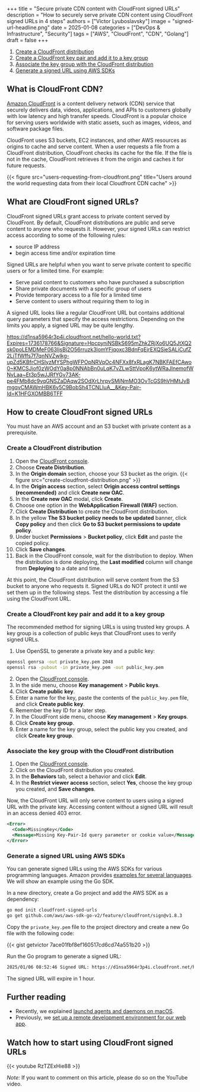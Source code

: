 +++
title = "Secure private CDN content with CloudFront signed URLs"
description = "How to securely serve private CDN content using CloudFront signed URLs in 4 steps"
authors = ["Victor Lyuboslavsky"]
image = "signed-url-headline.png"
date = 2025-01-08
categories = ["DevOps & Infrastructure", "Security"]
tags = ["AWS", "CloudFront", "CDN", "Golang"]
draft = false
+++

1. [Create a CloudFront distribution](#create-a-cloudfront-distribution)
2. [Create a CloudFront key pair and add it to a key group](#create-a-cloudfront-key-pair-and-add-it-to-a-key-group)
3. [Associate the key group with the CloudFront distribution](#associate-the-key-group-with-the-cloudfront-distribution)
4. [Generate a signed URL using AWS SDKs](#generate-a-signed-url-using-aws-sdks)

## What is CloudFront CDN?

[Amazon CloudFront](https://aws.amazon.com/cloudfront/) is a content delivery network (CDN) service that securely
delivers data, videos, applications, and APIs to customers globally with low latency and high transfer speeds.
CloudFront is a popular choice for serving users worldwide with static assets, such as images, videos, and software
package files.

CloudFront uses S3 buckets, EC2 instances, and other AWS resources as origins to cache and serve content. When a user
requests a file from a CloudFront distribution, CloudFront checks its cache for the file. If the file is not in the
cache, CloudFront retrieves it from the origin and caches it for future requests.

{{< figure src="users-requesting-from-cloudfront.png" title="Users around the world requesting data from their local Cloudfront CDN cache" >}}

## What are CloudFront signed URLs?

CloudFront signed URLs grant access to private content served by CloudFront. By default, CloudFront distributions are
public and serve content to anyone who requests it. However, your signed URLs can restrict access according to some of
the following rules:

- source IP address
- begin access time and/or expiration time

Signed URLs are helpful when you want to serve private content to specific users or for a limited time. For example:

- Serve paid content to customers who have purchased a subscription
- Share private documents with a specific group of users
- Provide temporary access to a file for a limited time
- Serve content to users without requiring them to log in

A signed URL looks like a regular CloudFront URL but contains additional query parameters that specify the access
restrictions. Depending on the limits you apply, a signed URL may be quite lengthy.

https://d1nsa5964r3p4i.cloudfront.net/hello-world.txt?Expires=1736178766&Signature=HpcpyniNSBkS695mZhkZRjXo6UQ5JtXQ2sk0poLEMDMeF063IjsBj2O56rruzk3lomYFjqoxc3BdnFqEjrEXQSieSALiCufZ2LjTfWffs7f7qnNVZwlkg-upZd5KBfrCHSIyzMYSPhgWFPOpNRVqOc4NFXx8fxRLagK7NBKFAEfCAwo0~KMCSJiof0zWOdY0a8p0NNAbBn0uLqK7vZLwSttVpoK6ytWRaJlnemofWNvLaa~Et3p5wJJRfYGv73AK-pe4FMb8dc9vqGNSZaDAqw2SOdXrLhrpvSMjNmMO3OvTcGS9hVHMtJvBmgqvCMAWmHBK6v5C9BobSh4TCNLIuA__&Key-Pair-Id=K1HFGXOMBB6TFF

## How to create CloudFront signed URLs

You must have an AWS account and an S3 bucket with private content as a prerequisite.

### Create a CloudFront distribution

1. Open the [CloudFront console](https://console.aws.amazon.com/cloudfront/).
2. Choose **Create Distribution**.
3. In the **Origin domain** section, choose your S3 bucket as the origin.
   {{< figure src="create-cloudfront-distribution.png" >}}
4. In the **Origin access** section, select **Origin access control settings (recommended)** and click **Create new
   OAC**.
5. In the **Create new OAC** modal, click **Create**.
6. Choose one option in the **WebApplication Firewall (WAF)** section.
7. Click **Create Distribution** to create the CloudFront distribution.
8. In the yellow **The S3 bucket policy needs to be updated** banner, click **Copy policy** and then click **Go to S3
   bucket permissions to update policy**.
9. Under bucket **Permissions** > **Bucket policy**, click **Edit** and paste the copied policy.
10. Click **Save changes**.
11. Back in the CloudFront console, wait for the distribution to deploy. When the distribution is done deploying, the
    **Last modified** column will change from **Deploying** to a date and time.

At this point, the CloudFront distribution will serve content from the S3 bucket to anyone who requests it. Signed URLs
do NOT protect it until we set them up in the following steps. Test the distribution by accessing a file using the
CloudFront URL.

### Create a CloudFront key pair and add it to a key group

The recommended method for signing URLs is using trusted key groups. A key group is a collection of public keys that
CloudFront uses to verify signed URLs.

1. Use OpenSSL to generate a private key and a public key:

```bash
openssl genrsa -out private_key.pem 2048
openssl rsa -pubout -in private_key.pem -out public_key.pem
```

2. Open the [CloudFront console](https://console.aws.amazon.com/cloudfront/).
3. In the side menu, choose **Key management** > **Public keys**.
4. Click **Create public key**.
5. Enter a name for the key, paste the contents of the `public_key.pem` file, and click **Create public key**.
6. Remember the key ID for a later step.
7. In the CloudFront side menu, choose **Key management** > **Key groups**.
8. Click **Create key group**.
9. Enter a name for the key group, select the public key you created, and click **Create key group**.

### Associate the key group with the CloudFront distribution

1. Open the [CloudFront console](https://console.aws.amazon.com/cloudfront/).
2. Click on the CloudFront distribution you created.
3. In the **Behaviors** tab, select a behavior and click **Edit**.
4. In the **Restrict viewer access** section, select **Yes**, choose the key group you created, and **Save changes**.

Now, the CloudFront URL will only serve content to users using a signed URL with the private key. Accessing content
without a signed URL will result in an access denied 403 error.

```xml
<Error>
  <Code>MissingKey</Code>
  <Message>Missing Key-Pair-Id query parameter or cookie value</Message>
</Error>
```

### Generate a signed URL using AWS SDKs

You can generate signed URLs using the AWS SDKs for various programming languages. Amazon provides
[examples for several languages](https://docs.aws.amazon.com/AmazonCloudFront/latest/DeveloperGuide/private-content-signed-urls.html#private-content-overview-sample-code).
We will show an example using the Go SDK.

In a new directory, create a Go project and add the AWS SDK as a dependency:

```bash
go mod init cloudfront-signed-urls
go get github.com/aws/aws-sdk-go-v2/feature/cloudfront/sign@v1.8.3
```

Copy the `private_key.pem` file to the project directory and create a new Go file with the following code:

{{< gist getvictor 7ace01fbf8ef160517cd6cd74a551b20 >}}

Run the Go program to generate a signed URL:

```bash
2025/01/06 08:52:46 Signed URL: https://d1nsa5964r3p4i.cloudfront.net/hello-world.txt?Expires=1736178766&Signature=HpcpyniNSBkS695mZhkZRjXo6UQ5JtXQ2sk0poLEMDMeF063IjsBj2O56rruzk3lomYFjqoxc3BdnFqEjrEXQSieSALiCufZ2LjTfWffs7f7qnNVZwlkg-upZd5KBfrCHSIyzMYSPhgWFPOpNRVqOc4NFXx8fxRLagK7NBKFAEfCAwo0~KMCSJiof0zWOdY0a8p0NNAbBn0uLqK7vZLwSttVpoK6ytWRaJlnemofWNvLaa~Et3p5wJJRfYGv73AK-pe4FMb8dc9vqGNSZaDAqw2SOdXrLhrpvSMjNmMO3OvTcGS9hVHMtJvBmgqvCMAWmHBK6v5C9BobSh4TCNLIuA__&Key-Pair-Id=K1HFGXOMBB6TFF
```

The signed URL will expire in 1 hour.

## Further reading

- Recently, we explained [launchd agents and daemons on macOS](../macos-launchd-agents-and-daemons/).
- Previously, we [set up a remote development environment for our web app](../remote-development-environment/).

## Watch how to start using CloudFront signed URLs

{{< youtube RzTZExHie88 >}}

_Note:_ If you want to comment on this article, please do so on the YouTube video.
